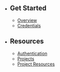 -   ## Get Started

    -   [Overview](/{{route}}/{{version}}/overview)
    -   [Credentials](/{{route}}/{{version}}/credentials)

-   ## Resources

    -   [Authentication](/{{route}}/{{version}}/resources/authentication)
    -   [Projects](/{{route}}/{{version}}/resources/projects)
    -   [Project Resources](/{{route}}/{{version}}/resources/project-resources)
